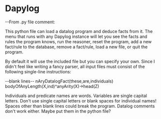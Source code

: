 # Dapylog

--From .py file comment:

This python file can load a datalog 
program and deduce facts from it. The menu
that runs with any Dapylog instance 
will let you see the facts and rules the
program knows, run the reasoner, reset
the program, add a new fact/rule to the
database, remove a fact/rule, load a 
new file, or quit the program. 

By default it will use the included 
file but you can specify your own. 
Since I didn't feel like writing a fancy 
parser, all input files must consist 
of the following single-line instructions:

--blank lines--
nAryDatalogFact(these,are,individuals)
bodyOfAnyLength(X,ind)^anyArity(X)->head(Z)

Individuals and predicate names are words.
Variables are single capital letters.
Don't use single capital letters or blank
spaces for individual names!
Spaces other than blank lines could 
break the program.
Datalog comments don't work either. 
Maybe put them in the python file?
